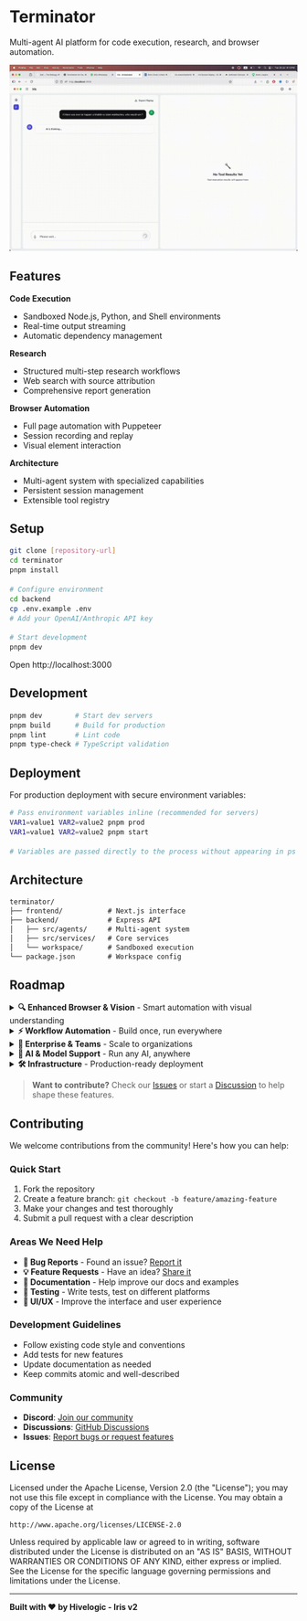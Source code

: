 # Terminator

Multi-agent AI platform for code execution, research, and browser automation.

![Demo](./demo.gif)

## Features

**Code Execution**
- Sandboxed Node.js, Python, and Shell environments
- Real-time output streaming
- Automatic dependency management

**Research**
- Structured multi-step research workflows
- Web search with source attribution
- Comprehensive report generation

**Browser Automation**
- Full page automation with Puppeteer
- Session recording and replay
- Visual element interaction

**Architecture**
- Multi-agent system with specialized capabilities
- Persistent session management
- Extensible tool registry

## Setup

```bash
git clone [repository-url]
cd terminator
pnpm install

# Configure environment
cd backend
cp .env.example .env
# Add your OpenAI/Anthropic API key

# Start development
pnpm dev
```

Open http://localhost:3000

## Development

```bash
pnpm dev        # Start dev servers
pnpm build      # Build for production
pnpm lint       # Lint code
pnpm type-check # TypeScript validation
```

## Deployment

For production deployment with secure environment variables:

```bash
# Pass environment variables inline (recommended for servers)
VAR1=value1 VAR2=value2 pnpm prod
VAR1=value1 VAR2=value2 pnpm start

# Variables are passed directly to the process without appearing in ps output
```

## Architecture

```
terminator/
├── frontend/           # Next.js interface
├── backend/            # Express API
│   ├── src/agents/     # Multi-agent system
│   ├── src/services/   # Core services
│   └── workspace/      # Sandboxed execution
└── package.json        # Workspace config
```

## Roadmap

<details>
<summary><strong>🔍 Enhanced Browser & Vision</strong> - Smart automation with visual understanding</summary>

- [ ] **Vision-enabled browser operator** - AI can see and understand web pages like humans
- [ ] **Full computer automation** - Control desktop apps, not just browsers  
- [ ] **LightPanda browser engine** - 10x faster than Chrome for automation
- [ ] **Cross-platform desktop apps** - Native apps for Mac, Linux, Windows

</details>

<details>
<summary><strong>⚡ Workflow Automation</strong> - Build once, run everywhere</summary>

- [ ] **Workflow templates** - Save and reuse complex automation sequences
- [ ] **Task scheduler** - Run workflows on schedules or triggers
- [ ] **Cron job integration** - Standard Unix scheduling support
- [ ] **CLI & headless mode** - Run without GUI for servers

</details>

<details>
<summary><strong>🏢 Enterprise & Teams</strong> - Scale to organizations</summary>

- [ ] **Cloud workflow storage** - Upload and share automation reports
- [ ] **PostgreSQL backend** - Team collaboration and data persistence
- [ ] **MCP protocol v2** - Next-gen tool discovery and integration
- [ ] **Multi-tenant support** - Isolated workspaces for teams

</details>

<details>
<summary><strong>🤖 AI & Model Support</strong> - Run any AI, anywhere</summary>

- [ ] **Hundreds of local agents** - Swarm intelligence on consumer hardware
- [ ] **Open-source model support** - Llama, Mistral, CodeLlama, etc.
- [ ] **Qdrant vector database** - Unlimited tool and knowledge integration
- [ ] **Smart context management** - Efficient memory and token usage

</details>

<details>
<summary><strong>🛠️ Infrastructure</strong> - Production-ready deployment</summary>

- [ ] **Distributed agents** - Scale across multiple machines
- [ ] **Advanced security** - Role-based access, audit logs
- [ ] **Monitoring & metrics** - Performance tracking and analytics
- [ ] **Container orchestration** - Docker/K8s deployment support

</details>

> **Want to contribute?** Check our [Issues](../../issues) or start a [Discussion](../../discussions) to help shape these features.

## Contributing

We welcome contributions from the community! Here's how you can help:

### Quick Start
1. Fork the repository
2. Create a feature branch: `git checkout -b feature/amazing-feature`
3. Make your changes and test thoroughly
4. Submit a pull request with a clear description

### Areas We Need Help
- **🐛 Bug Reports** - Found an issue? [Report it](../../issues/new?template=bug_report.md)
- **💡 Feature Requests** - Have an idea? [Share it](../../issues/new?template=feature_request.md)
- **📝 Documentation** - Help improve our docs and examples
- **🧪 Testing** - Write tests, test on different platforms
- **🎨 UI/UX** - Improve the interface and user experience

### Development Guidelines
- Follow existing code style and conventions
- Add tests for new features
- Update documentation as needed
- Keep commits atomic and well-described

### Community
- **Discord**: [Join our community](https://discord.gg/your-link)
- **Discussions**: [GitHub Discussions](../../discussions)
- **Issues**: [Report bugs or request features](../../issues)

## License

Licensed under the Apache License, Version 2.0 (the "License");
you may not use this file except in compliance with the License.
You may obtain a copy of the License at

    http://www.apache.org/licenses/LICENSE-2.0

Unless required by applicable law or agreed to in writing, software
distributed under the License is distributed on an "AS IS" BASIS,
WITHOUT WARRANTIES OR CONDITIONS OF ANY KIND, either express or implied.
See the License for the specific language governing permissions and
limitations under the License.

---

**Built with ❤️ by Hivelogic - Iris v2**